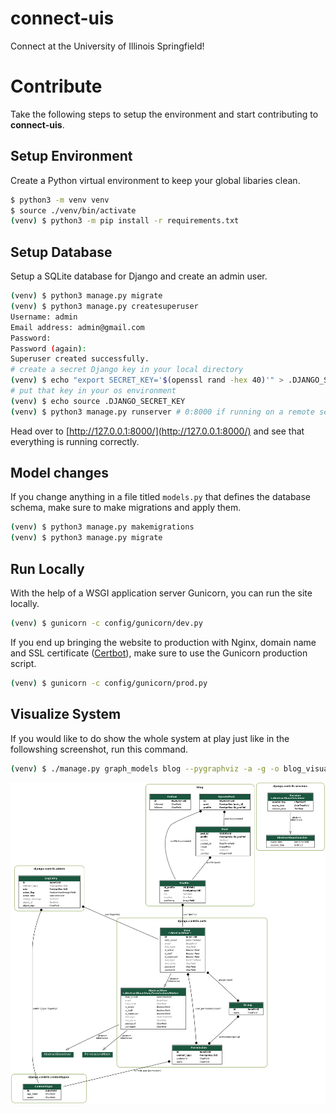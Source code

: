 # connect-uis
Connect at the University of Illinois Springfield!

# Contribute

Take the following steps to setup the environment and start contributing to **connect-uis**.

## Setup Environment

Create a Python virtual environment to keep your global libaries clean.

```bash
$ python3 -m venv venv
$ source ./venv/bin/activate
(venv) $ python3 -m pip install -r requirements.txt
```

## Setup Database

Setup a SQLite database for Django and create an admin user.

```bash
(venv) $ python3 manage.py migrate
(venv) $ python3 manage.py createsuperuser
Username: admin
Email address: admin@gmail.com
Password: 
Password (again):
Superuser created successfully.
# create a secret Django key in your local directory
(venv) $ echo "export SECRET_KEY='$(openssl rand -hex 40)'" > .DJANGO_SECRET_KEY
# put that key in your os environment
(venv) $ echo source .DJANGO_SECRET_KEY
(venv) $ python3 manage.py runserver # 0:8000 if running on a remote server
```

Head over to [http://127.0.0.1:8000/](http://127.0.0.1:8000/) and see that everything is running correctly.

## Model changes

If you change anything in a file titled `models.py` that defines the database schema, make sure to make migrations and apply them.

```bash
(venv) $ python3 manage.py makemigrations
(venv) $ python3 manage.py migrate
```

## Run Locally

With the help of a WSGI application server Gunicorn, you can run the site locally.

```bash
(venv) $ gunicorn -c config/gunicorn/dev.py
```

If you end up bringing the website to production with Nginx, domain name and SSL certificate ([Certbot](https://certbot.eff.org/)), make sure to use the Gunicorn production script.

```bash
(venv) $ gunicorn -c config/gunicorn/prod.py
```

## Visualize System

If you would like to do show the whole system at play just like in the followshing screenshot, run this command.

```bash
(venv) $ ./manage.py graph_models blog --pygraphviz -a -g -o blog_visualized.png
```

![UIS Connect's System Visualized in a Graph](uis-connect-visualized.png)